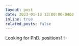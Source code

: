 ```yaml
---
layout: post
date: 2023-01-10 12:00:00-0400
inline: true
related_posts: false
---
```


Looking for PhD. positions! :sparkles: 